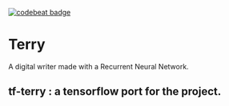 [![codebeat badge](https://codebeat.co/badges/4a72f05a-6a47-4494-aa74-9e1728bc7339)](https://codebeat.co/projects/github-com-ffrankies-tf-terry-master)

# Terry
A digital writer made with a Recurrent Neural Network.

## tf-terry : a tensorflow port for the project.
